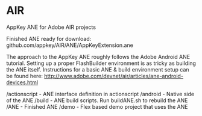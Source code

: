 AIR
===

AppKey ANE for Adobe AIR projects

Finished ANE ready for download: github.com/appkey/AIR/ANE/AppKeyExtension.ane

The approach to the AppKey ANE roughly follows the Adobe Android ANE tutorial.
Setting up a proper FlashBuilder environment is as tricky as building the ANE itself.
Instructions for a basic ANE & build environment setup can be found here:
http://www.adobe.com/devnet/air/articles/ane-android-devices.html

/actionscript - ANE interface definition in actionscript
/android - Native side of the ANE
/build - ANE build scripts. Run buildANE.sh to rebuild the ANE
/ANE - Finished ANE
/demo - Flex based demo project that uses the ANE

